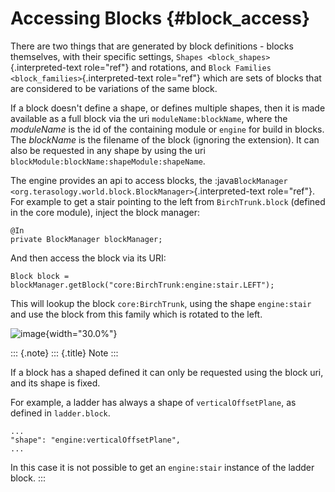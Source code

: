 Accessing Blocks {#block_access}
================

There are two things that are generated by block definitions - blocks
themselves, with their specific settings,
`Shapes <block_shapes>`{.interpreted-text role="ref"} and rotations, and
`Block Families <block_families>`{.interpreted-text role="ref"} which
are sets of blocks that are considered to be variations of the same
block.

If a block doesn\'t define a shape, or defines multiple shapes, then it
is made available as a full block via the uri `moduleName:blockName`,
where the *moduleName* is the id of the containing module or `engine`
for build in blocks. The *blockName* is the filename of the block
(ignoring the extension). It can also be requested in any shape by using
the uri `blockModule:blockName:shapeModule:shapeName`.

The engine provides an api to access blocks, the
:java`BlockManager <org.terasology.world.block.BlockManager>`{.interpreted-text
role="ref"}. For example to get a stair pointing to the left from
`BirchTrunk.block` (defined in the core module), inject the block
manager:

``` {.java}
@In
private BlockManager blockManager;
```

And then access the block via its URI:

``` {.java}
Block block = blockManager.getBlock("core:BirchTrunk:engine:stair.LEFT");
```

This will lookup the block `core:BirchTrunk`, using the shape
`engine:stair` and use the block from this family which is rotated to
the left.

![image](img/stair_block.jpg){width="30.0%"}

::: {.note}
::: {.title}
Note
:::

If a block has a shaped defined it can only be requested using the block
uri, and its shape is fixed.

For example, a ladder has always a shape of `verticalOffsetPlane`, as
defined in `ladder.block`.

``` {.none}
...
"shape": "engine:verticalOffsetPlane",
...
```

In this case it is not possible to get an `engine:stair` instance of the
ladder block.
:::
